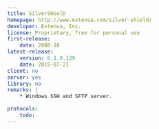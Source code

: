 ```yaml
---
title: SilverSHielD
homepage: http://www.extenua.com/silver-shield/
developer: Extenua, Inc.
license: Proprietary, free for personal use
first-release:
    date: 2008-10
latest-release:
    version: 6.1.9.139
    date: 2015-07-21
client: no
server: yes
library: no
remarks: |
    * Windows SSH and SFTP server.

protocols:
    todo:
---
```

